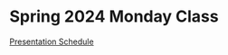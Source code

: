 # Spring 2024 Monday Class

[Presentation Schedule](https://docs.google.com/spreadsheets/d/1l93PcnjAvqIapw6Hy5gsUPWsACCBVl--ydAGraWQEs4/edit?usp=sharing)



